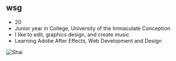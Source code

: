 ## wsg

* 20
* Junior year in College, University of the Immaculate Conception
* I like to edit, graphics design, and create music
* Learning Adobe After Effects, Web Development and Design

![Shai](https://media.tenor.com/FwAAAPo/shai-consistent-krazykat123.gif)
